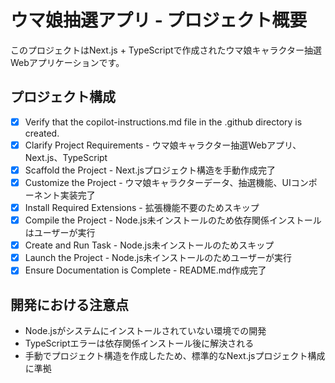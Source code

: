 <!-- Use this file to provide workspace-specific custom instructions to Copilot. For more details, visit https://code.visualstudio.com/docs/copilot/copilot-customization#_use-a-githubcopilotinstructionsmd-file -->

# ウマ娘抽選アプリ - プロジェクト概要

このプロジェクトはNext.js + TypeScriptで作成されたウマ娘キャラクター抽選Webアプリケーションです。

## プロジェクト構成

- [x] Verify that the copilot-instructions.md file in the .github directory is created.
- [x] Clarify Project Requirements - ウマ娘キャラクター抽選Webアプリ、Next.js、TypeScript
- [x] Scaffold the Project - Next.jsプロジェクト構造を手動作成完了
- [x] Customize the Project - ウマ娘キャラクターデータ、抽選機能、UIコンポーネント実装完了
- [x] Install Required Extensions - 拡張機能不要のためスキップ
- [x] Compile the Project - Node.js未インストールのため依存関係インストールはユーザーが実行
- [x] Create and Run Task - Node.js未インストールのためスキップ
- [x] Launch the Project - Node.js未インストールのためユーザーが実行
- [x] Ensure Documentation is Complete - README.md作成完了

## 開発における注意点

- Node.jsがシステムにインストールされていない環境での開発
- TypeScriptエラーは依存関係インストール後に解決される
- 手動でプロジェクト構造を作成したため、標準的なNext.jsプロジェクト構成に準拠
